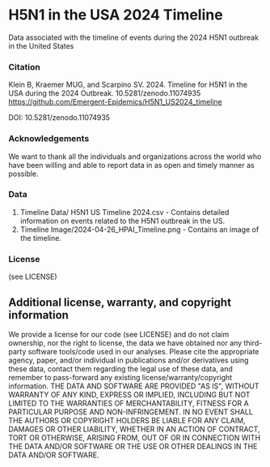 # H5N1 in the USA 2024 Timeline
Data associated with the timeline of events during the 2024 H5N1 outbreak in the United States

### Citation
Klein B, Kraemer MUG, and Scarpino SV. 2024. Timeline for H5N1 in the USA during the 2024 Outbreak. 10.5281/zenodo.11074935 https://github.com/Emergent-Epidemics/H5N1_US2024_timeline 

DOI: 10.5281/zenodo.11074935

### Acknowledgements
We want to thank all the individuals and organizations across the world who have been willing and able to report data in as open and timely manner as possible. 

### Data
1. Timeline Data/ H5N1 US Timeline 2024.csv - Contains detailed information on events related to the H5N1 outbreak in the US.
2. Timeline Image/2024-04-26_HPAI_Timeline.png - Contains an image of the timeline.

### License
(see LICENSE)

## Additional license, warranty, and copyright information
We provide a license for our code (see LICENSE) and do not claim ownership, nor the right to license, the data we have obtained nor any third-party software tools/code used in our analyses.  Please cite the appropriate agency, paper, and/or individual in publications and/or derivatives using these data, contact them regarding the legal use of these data, and remember to pass-forward any existing license/warranty/copyright information.  THE DATA AND SOFTWARE ARE PROVIDED "AS IS", WITHOUT WARRANTY OF ANY KIND, EXPRESS OR IMPLIED, INCLUDING BUT NOT LIMITED TO THE WARRANTIES OF MERCHANTABILITY, FITNESS FOR A PARTICULAR PURPOSE AND NON-INFRINGEMENT. IN NO EVENT SHALL THE AUTHORS OR COPYRIGHT HOLDERS BE LIABLE FOR ANY CLAIM, DAMAGES OR OTHER LIABILITY, WHETHER IN AN ACTION OF CONTRACT, TORT OR OTHERWISE, ARISING FROM, OUT OF OR IN CONNECTION WITH THE DATA AND/OR SOFTWARE OR THE USE OR OTHER DEALINGS IN THE DATA AND/OR SOFTWARE.